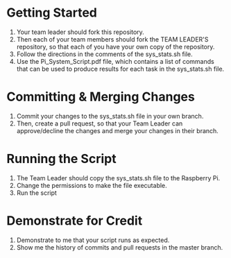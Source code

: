 # Getting Started
1. Your team leader should fork this repository.
2. Then each of your team members should fork the TEAM LEADER'S repository, so that each of you have your own copy of the repository.
3. Follow the directions in the comments of the sys_stats.sh file.
4. Use the Pi_System_Script.pdf file, which contains a list of commands that can be used to produce results for each task in the sys_stats.sh file.

# Committing & Merging Changes
1. Commit your changes to the sys_stats.sh file in your own branch.
2. Then, create a pull request, so that your Team Leader can approve/decline the changes and merge your changes in their branch.

# Running the Script
1. The Team Leader should copy the sys_stats.sh file to the Raspberry Pi.
2. Change the permissions to make the file executable.
3. Run the script

# Demonstrate for Credit
1. Demonstrate to me that your script runs as expected.
2. Show me the history of commits and pull requests in the master branch.
